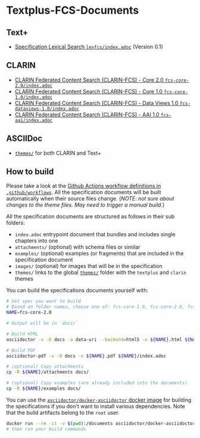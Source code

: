 # Textplus-FCS-Documents

## Text+

* [Specification Lexical Search `lexfcs/index.adoc`](lexfcs/index.adoc) (Version 0.1)

## CLARIN

* [CLARIN Federated Content Search (CLARIN-FCS) - Core 2.0 `fcs-core-2.0/index.adoc`](fcs-core-2.0/index.adoc)
* [CLARIN Federated Content Search (CLARIN-FCS) - Core 1.0 `fcs-core-1.0/index.adoc`](fcs-core-1.0/index.adoc)
* [CLARIN Federated Content Search (CLARIN-FCS) - Data Views 1.0 `fcs-dataviews-1.0/index.adoc`](fcs-dataviews-1.0/index.adoc)
* [CLARIN Federated Content Search (CLARIN-FCS) - AAI 1.0 `fcs-aai/index.adoc`](fcs-aai/index.adoc)

## ASCIIDoc

* [`themes/`](themes/) for both CLARIN and Text+

## How to build

Please take a look at the [Github Actions workflow definitions in `.github/workflows`](.github/workflows). All the specification documents will be built automatically when their source files change. (_NOTE: not sure about changes to the theme files. May need to trigger a manual build._)

All the specification documents are structured as follows in their sub folders:
- `index.adoc` entrypoint document that bundles and includes single chapters into one
- `attachments/` (optional) with schema files or similar
- `examples/` (optional) examples (or fragments) that are included in the specification document
- `images/` (optional) for images that will be in the specification
- `themes/` links to the global [`themes/`](themes/) folder with the `textplus` and `clarin` themes

You can build the specifications documents yourself with:

```bash
# Set spec you want to build
# Based on folder names, choose one of: fcs-core-1.0, fcs-core-2.0, fcs-aai, fcs-dataviews-1.0, lexfcs
NAME=fcs-core-2.0

# Output will be in `docs/`

# Build HTML
asciidoctor -v -D docs -a data-uri --backend=html5 -o ${NAME}.html ${NAME}/index.adoc

# Build PDF
asciidoctor-pdf -v -D docs -o ${NAME}.pdf ${NAME}/index.adoc

# (optional) Copy attachments
cp -R ${NAME}/attachments docs/

# (optional) Copy examples (are already included into the documents)
cp -R ${NAME}/examples docs/
```

You can use the [`asciidoctor/docker-asciidoctor` docker image](https://github.com/asciidoctor/docker-asciidoctor/blob/main/README.adoc) for building the specifications if you don't want to install various dependencies. Note that the build artifacts belong to the `root` user.

```bash
docker run --rm -it -v $(pwd):/documents asciidoctor/docker-asciidoctor
# then run your build commands
```
